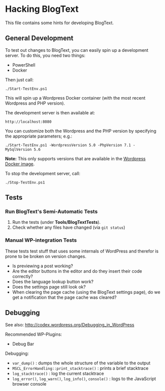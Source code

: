 # Hacking BlogText

This file contains some hints for developing BlogText.

## General Development

To test out changes to BlogText, you can easily spin up a development server. To do this, you need two things:

* PowerShell
* Docker

Then just call:

    ./Start-TestEnv.ps1

This will spin up a Wordpress Docker container (with the most recent Wordpress and PHP version).

The development server is then available at:

    http://localhost:8080

You can customize both the Wordpress and the PHP version by specifying the appropriate parameters; e.g.:

    ./Start-TestEnv.ps1 -WordpressVersion 5.0 -PhpVersion 7.1 -MySqlVersion 5.6

**Note:** This only supports versions that are available in the [Wordpress Docker image](https://hub.docker.com/_/wordpress).

To stop the development server, call:

    ./Stop-TestEnv.ps1

## Tests

### Run BlogText's Semi-Automatic Tests

1. Run the tests (under **Tools/BlogTextTests**).
1. Check whether any files have changed (via `git status`)

### Manual WP-integration Tests

These tests test stuff that uses some internals of WordPress and therefor is prone to be broken on version
changes.

* Is previewing a post working?
* Are the editor buttons in the editor and do they insert their code correctly?
* Does the language lookup button work?
* Does the settings page still look ok?
* When clearing the page cache (using the BlogText settings page), do we get a notification that the page cache was cleared?

## Debugging

See also: <http://codex.wordpress.org/Debugging_in_WordPress>

Recommended WP-Plugins:

* Debug Bar

Debugging:

* `var_dump()` : dumps the whole structure of the variable to the output
* `MSCL_ErrorHandling::print_stacktrace()` : prints a brief stacktrace
* `log_stacktrace()` : log the current stacktrace
* `log_error()`, `log_warn()`, `log_info()`, `console()` : logs to the JavaScript browser console
